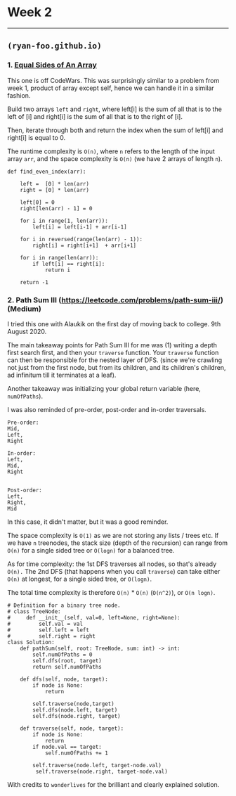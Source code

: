 # Week 2
-------------------------

## `(ryan-foo.github.io)`
    
### 1. [Equal Sides of An Array](https://www.codewars.com/kata/5679aa472b8f57fb8c000047/train/python)

This one is off CodeWars. This was surprisingly similar to a problem from week 1, product of array except self, hence we can handle it in a similar fashion.

Build two arrays `left` and `right`, where left[i] is the sum of all that is to the left of [i] and right[i] is the sum of all that is to the right of [i].

Then, iterate through both and return the index when the sum of left[i] and right[i] is equal to 0.

The runtime complexity is `O(n)`, where `n` refers to the length of the input array `arr`, and the space complexity is `O(n)` (we have 2 arrays of length `n`).


```
def find_even_index(arr):
        
    left =  [0] * len(arr)
    right = [0] * len(arr)
    
    left[0] = 0
    right[len(arr) - 1] = 0
    
    for i in range(1, len(arr)):
        left[i] = left[i-1] + arr[i-1]
    
    for i in reversed(range(len(arr) - 1)):
        right[i] = right[i+1]  + arr[i+1]
    
    for i in range(len(arr)):
        if left[i] == right[i]:
            return i
    
    return -1
```

### 2. Path Sum III (https://leetcode.com/problems/path-sum-iii/) (Medium)

I tried this one with Alaukik on the first day of moving back to college. 9th August 2020.

The main takeaway points for Path Sum III for me was (1) writing a depth first search first, and then your `traverse` function. Your `traverse` function can then be responsible for the nested layer of DFS. (since we're crawling not just from the first node, but from its children, and its children's children, ad infinitum till it terminates at a leaf).

Another takeaway was initializing your global return variable (here, `numOfPaths`).

I was also reminded of pre-order, post-order and in-order traversals.

```
Pre-order:
Mid,
Left,
Right

In-order:
Left,
Mid,
Right


Post-order:
Left,
Right,
Mid
```

In this case, it didn't matter, but it was a good reminder.

The space complexity is `O(1)` as we are not storing any lists / trees etc. If we have `n` treenodes, the stack size (depth of the recursion) can range from `O(n)` for a single sided tree or `O(logn)` for a balanced tree.

As for time complexity: the 1st DFS traverses all nodes, so that's already `O(n).` The 2nd DFS (that happens when you call `traverse`) can take either `O(n)` at longest, for a single sided tree, or `O(logn)`.

The total time complexity is therefore `O(n)` * `O(n)` (`O(n^2)`), or `O(n logn)`.

```
# Definition for a binary tree node.
# class TreeNode:
#     def __init__(self, val=0, left=None, right=None):
#         self.val = val
#         self.left = left
#         self.right = right
class Solution:
    def pathSum(self, root: TreeNode, sum: int) -> int:
        self.numOfPaths = 0
        self.dfs(root, target)
        return self.numOfPaths
    
    def dfs(self, node, target):
        if node is None:
            return
        
        self.traverse(node,target)
        self.dfs(node.left, target)
        self.dfs(node.right, target)
        
    def traverse(self, node, target):
        if node is None:
            return
        if node.val == target:
            self.numOfPaths += 1
        
        self.traverse(node.left, target-node.val)
         self.traverse(node.right, target-node.val)
```

With credits to `wonderlives` for the brilliant and clearly explained solution.




